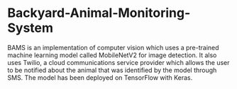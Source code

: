 # Backyard-Animal-Monitoring-System
BAMS is an implementation of computer vision which uses a pre-trained machine learning model called MobileNetV2 for image detection.
It also uses Twilio, a cloud communications service provider which allows the user to be notified about the animal that was identified by the model through SMS.
The model has been deployed on TensorFlow with Keras.
